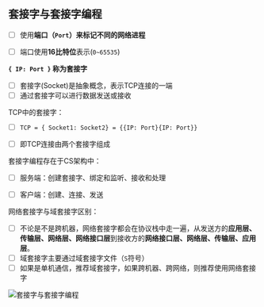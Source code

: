 ## 套接字与套接字编程

- [ ] 使用**端口（`Port`）来标记不同的网络进程**
- [ ] 端口使用**16比特位**表示(`0~65535`)


**`{ IP: Port }`  称为套接字**


- [ ] 套接字(Socket)是抽象概念，表示TCP连接的一端
- [ ] 通过套接字可以进行数据发送或接收

TCP中的套接字：

- [ ] `TCP = { Socket1: Socket2} = {{IP: Port}{IP: Port}}`
- [ ] 即TCP连接由两个套接字组成


套接字编程存在于CS架构中：

- [ ] 服务端：创建套接字、绑定和监听、接收和处理
- [ ] 客户端：创建、连接、发送


网络套接字与域套接字区别：
- [ ] 不论是不是跨机器，网络套接字都会在协议栈中走一遍，从发送方的**应用层、传输层、网络层、网络接口层**到接收方的**网络接口层、网络层、传输层、应用层**。
- [ ] 域套接字主要通过域套接字文件（`S`符号）
- [ ] 如果是单机通信，推荐域套接字，如果跨机器、跨网络，则推荐使用网络套接字

![套接字与套接字编程](/imgs/network_socket.png)
